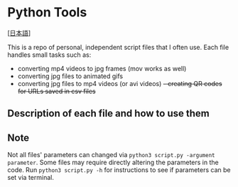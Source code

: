 # Python Tools

[[日本語](readmeja.md)]

This is a repo of personal, independent script files that I often use. Each file handles small tasks such as:

- converting mp4 videos to jpg frames (mov works as well)
- converting jpg files to animated gifs
- converting jpg files to mp4 videos (or avi videos)
~~- creating QR codes for URLs saved in csv files~~

## Description of each file and how to use them

## Note

Not all files' parameters can changed via `python3 script.py -argument parameter`. Some files may require directly altering the parameters in the code. Run `python3 script.py -h` for instructions to see if parameters can be set via terminal.
